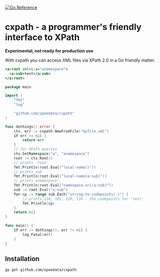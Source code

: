 [![Go Reference](https://pkg.go.dev/badge/github.com/speedata/cxpath.svg)](https://pkg.go.dev/github.com/speedata/cxpath)

# cxpath - a programmer's friendly interface to XPath

**Experimental, not ready for production use**

With cxpath you can access XML files via XPath 2.0 in a Go friendly matter.

```xml
<a:root xmlns:a="anamespace">
  <a:sub>text</a:sub>
</a:root>
```

```go
package main

import (
	"fmt"
	"log"

	"github.com/speedata/cxpath"
)

func dothings() error {
	ctx, err := cxpath.NewFromFile("myfile.xml")
	if err != nil {
		return err
	}
	// for XPath queries
	ctx.SetNamespace("a", "anamespace")
	root := ctx.Root()
	// prints 'root'
	fmt.Println(root.Eval("local-name()"))
	// prints sub
	fmt.Println(root.Eval("local-name(a:sub)"))
	// prints anamespace
	fmt.Println(root.Eval("namespace-uri(a:sub)"))
	sub := root.Eval("a:sub")
	for cp := range sub.Each("string-to-codepoints(.)") {
		// prints 116, 101, 120, 116 - the codepoints for 'text'
		fmt.Println(cp)
	}
	return nil
}

func main() {
	if err := dothings(); err != nil {
		log.Fatal(err)
	}
}
```


## Installation

    go get github.com/speedata/cxpath


